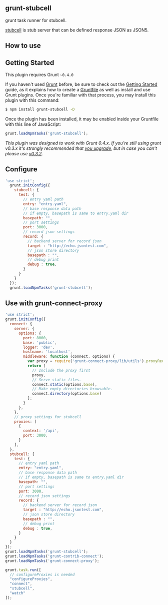 grunt-stubcell
--------------

grunt task runner for stubcell.

[stubcell](https://github.com/yosuke-furukawa/stubcell) is stub server that can be  defined response JSON as JSON5.

How to use
--------------


## Getting Started
This plugin requires Grunt `~0.4.0`

If you haven't used [Grunt](http://gruntjs.com/) before, be sure to check out the [Getting Started](http://gruntjs.com/getting-started) guide, as it explains how to create a [Gruntfile](http://gruntjs.com/sample-gruntfile) as well as install and use Grunt plugins. Once you're familiar with that process, you may install this plugin with this command:

```sh
$ npm install grunt-stubcell -D
```

Once the plugin has been installed, it may be enabled inside your Gruntfile with this line of JavaScript:

```js
grunt.loadNpmTasks('grunt-stubcell');
```

*This plugin was designed to work with Grunt 0.4.x. If you're still using grunt v0.3.x it's strongly recommended that [you upgrade](http://gruntjs.com/upgrading-from-0.3-to-0.4), but in case you can't please use [v0.3.2](https://github.com/gruntjs/grunt-contrib-coffee/tree/grunt-0.3-stable).*

## Configure

```js
'use strict';
  grunt.initConfig({
    stubcell: {
      test: {
        // entry yaml path
        entry: "entry.yaml",
        // base response data path
        // if empty, basepath is same to entry.yaml dir
        basepath: "",
        // port settings
        port: 3000,
        // record json settings
        record: {
          // backend server for record json
          target : "http://echo.jsontest.com",
          // json store directory
          basepath : "",
          // debug print
          debug : true,
        }
      }
    }
  });
  grunt.loadNpmTasks('grunt-stubcell');

```


## Use with grunt-connect-proxy

```js
'use strict';
grunt.initConfig({
  connect: {
    server: {
      options: {
        port: 8000,
        base: 'public',
        logger: 'dev',
        hostname: 'localhost',
        middleware: function (connect, options) {
          var proxy = require('grunt-connect-proxy/lib/utils').proxyRequest;
          return [
            // Include the proxy first
            proxy,
            // Serve static files.
            connect.static(options.base),
            // Make empty directories browsable.
            connect.directory(options.base)
          ];
        }
      },
    },
    // proxy settings for stubcell
    proxies: [
      {
        context: '/api',
        port: 3000,
      }
    ],
  },
  stubcell: {
    test: {
      // entry yaml path
      entry: "entry.yaml",
      // base response data path
      // if empty, basepath is same to entry.yaml dir
      basepath: "",
      // port settings
      port: 3000,
      // record json settings
      record: {
        // backend server for record json
        target : "http://echo.jsontest.com",
        // json store directory
        basepath : "",
        // debug print
        debug : true,
      }
    }
  }
});
grunt.loadNpmTasks('grunt-stubcell');
grunt.loadNpmTasks('grunt-contrib-connect');
grunt.loadNpmTasks('grunt-connect-proxy');

grunt.task.run([
  // configureProxies is needed
  "configureProxies",
  "connect",
  "stubcell",
  "watch"
]);

```
